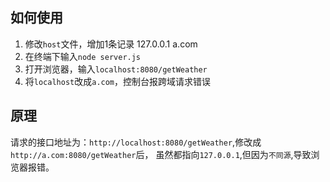 ## 如何使用
1. 修改`host`文件，增加1条记录
	127.0.0.1  a.com
2. 在终端下输入`node server.js`
3. 打开浏览器，输入`localhost:8080/getWeather`
4. 将`localhost`改成`a.com`，控制台报跨域请求错误

## 原理
请求的接口地址为：`http://localhost:8080/getWeather`,修改成`http://a.com:8080/getWeather`后，
虽然都指向`127.0.0.1`,但因为`不同源`,导致浏览器报错。